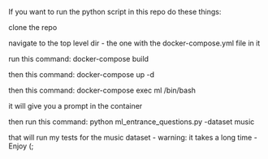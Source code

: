 If you want to run the python script in this repo do these things:

clone the repo

navigate to the top level dir - the one with the docker-compose.yml file in it

run this command: docker-compose build

then this command: docker-compose up -d

then this command: docker-compose exec ml /bin/bash

it will give you a prompt in the container

then run this command: python ml_entrance_questions.py -dataset music

that will run my tests for the music dataset - warning: it takes a long time - Enjoy (;
